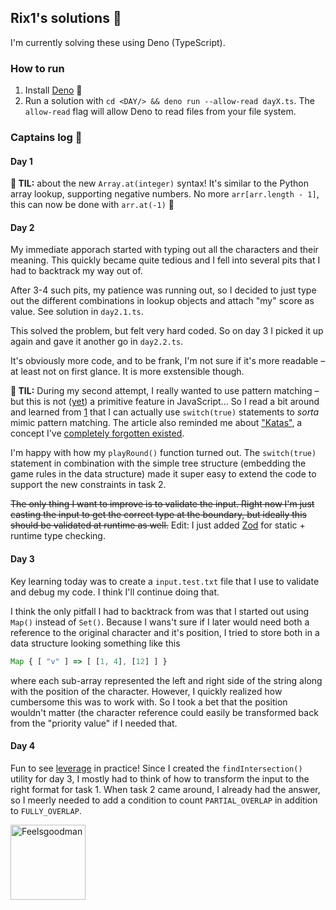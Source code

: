 ## Rix1's solutions 👋

I'm currently solving these using Deno (TypeScript).

### How to run

1. Install [Deno](https://deno.land/manual@v1.28.3/getting_started/installation) 🦕
2. Run a solution with `cd <DAY/> && deno run --allow-read dayX.ts`. The
   `allow-read` flag will allow Deno to read files from your file system.

### Captains log 📝

#### Day 1

**🎉 TIL:** about the new `Array.at(integer)` syntax! It's similar to the Python array lookup, supporting negative numbers. No more `arr[arr.length - 1]`, this can now be done with `arr.at(-1)` 🎉

#### Day 2

My immediate apporach started with typing out all the characters and their
meaning. This quickly became quite tedious and I fell into several pits that I
had to backtrack my way out of.

After 3-4 such pits, my patience was running out, so I decided to just type out
the different combinations in lookup objects and attach "my" score as value. See solution in `day2.1.ts`.

This solved the problem, but felt very hard coded. So on day 3 I picked it up
again and gave it another go in `day2.2.ts`.

It's obviously more code, and to be frank, I'm not sure if it's more readable –
at least not on first glance. It is more exstensible though.

**🎉 TIL:** During my second attempt, I really wanted to use pattern matching –
but this is not ([yet](https://github.com/tc39/proposal-pattern-matching)) a primitive feature in JavaScript... So I read a bit
around and learned from [1](https://kyleshevlin.com/pattern-matching) that I can
actually use `switch(true)` statements to _sorta_ mimic pattern matching. The
article also reminded me about
["Katas"](https://en.wikipedia.org/wiki/Kata#:~:text=Kata%20is%20a%20term%20used,memory%20and%20practise%20their%20craft.),
a concept I've [completely forgotten existed](https://kata-log.rocks/).

I'm happy with how my `playRound()` function turned out. The `switch(true)`
statement in combination with the simple tree structure (embedding the game
rules in the data structure) made it super easy to extend the code to support
the new constraints in task 2.

~~The only thing I want to improve is to validate the input. Right now I'm just
casting the input to get the correct type at the boundary, but ideally this
should be validated at runtime as well.~~ Edit: I just added
[Zod](https://zod.dev/) for static + runtime type checking.

#### Day 3

Key learning today was to create a `input.test.txt` file that I use to validate and debug my code. I think I'll continue doing that.

I think the only pitfall I had to backtrack from was that I started out using `Map()` instead of `Set()`. Because I wans't sure if I later would need both a reference to the original character and it's position, I tried to store both in a data structure looking something like this

```js
Map { [ "v" ] => [ [1, 4], [12] ] }
```

where each sub-array represented the left and right side of the string along with the position of the character. However, I quickly realized how cumbersome this was to work with. So I took a bet that the position wouldn't matter (the character reference could easily be transformed back from the "priority value" if I needed that.

#### Day 4

Fun to see [leverage](https://www.amazon.com/Effective-Engineer-Engineering-Disproportionate-Meaningful/dp/0996128107) in practice! Since I created the `findIntersection()` utility for day 3, I mostly had to think of how to transform the input to the right format for task 1. When task 2 came around, I already had the answer, so I meerly needed to add a condition to count `PARTIAL_OVERLAP` in addition to `FULLY_OVERLAP`.

<img src="https://i.kym-cdn.com/entries/icons/original/000/000/142/feelsgoodman.png" alt="Feelsgoodman" width="120px">
